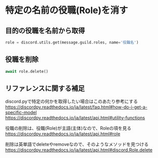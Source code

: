 # 特定の名前の役職(Role)を消す

## 目的の役職を名前から取得
```python
role = discord.utils.get(message.guild.roles, name='役職名')
```

## 役職を削除
```python
await role.delete()
```

## リファレンスに関する補足
discord.pyで特定の何かを取得したい場合はこのあたり参考にする  
https://discordpy.readthedocs.io/ja/latest/faq.html#how-do-i-get-a-specific-model  
https://discordpy.readthedocs.io/ja/latest/api.html#utility-functions

役職の削除は、役職(Role)が主語(主体)なので、Roleの項を見る  
https://discordpy.readthedocs.io/ja/latest/api.html#role

削除は英単語でdeleteやremoveなので、そのようなメソッドを見つける  
https://discordpy.readthedocs.io/ja/latest/api.html#discord.Role.delete


